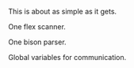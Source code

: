 This is about as simple as it gets.

One flex scanner.

One bison parser.

Global variables for communication.


